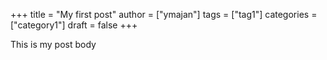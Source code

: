 +++
title = "My first post"
author = ["ymajan"]
tags = ["tag1"]
categories = ["category1"]
draft = false
+++

This is my post body
